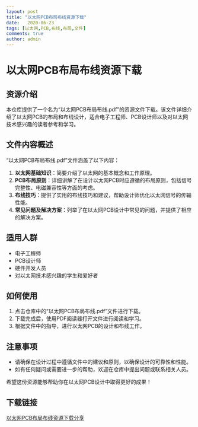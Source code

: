```yaml
---
layout: post
title: "以太网PCB布局布线资源下载"
date:   2020-06-23
tags: [以太网,PCB,布线,布局,文件]
comments: true
author: admin
---
```

# 以太网PCB布局布线资源下载

## 资源介绍

本仓库提供了一个名为“以太网PCB布局布线.pdf”的资源文件下载。该文件详细介绍了以太网PCB的布局和布线设计，适合电子工程师、PCB设计师以及对以太网技术感兴趣的读者参考和学习。

## 文件内容概述

“以太网PCB布局布线.pdf”文件涵盖了以下内容：

1. **以太网基础知识**：简要介绍了以太网的基本概念和工作原理。
2. **PCB布局原则**：详细讲解了在设计以太网PCB时应遵循的布局原则，包括信号完整性、电磁兼容性等方面的考虑。
3. **布线技巧**：提供了实用的布线技巧和建议，帮助设计师优化以太网信号的传输性能。
4. **常见问题及解决方案**：列举了在以太网PCB设计中常见的问题，并提供了相应的解决方案。

## 适用人群

- 电子工程师
- PCB设计师
- 硬件开发人员
- 对以太网技术感兴趣的学生和爱好者

## 如何使用

1. 点击仓库中的“以太网PCB布局布线.pdf”文件进行下载。
2. 下载完成后，使用PDF阅读器打开文件进行阅读和学习。
3. 根据文件中的指导，进行以太网PCB的设计和布线工作。

## 注意事项

- 请确保在设计过程中遵循文件中的建议和原则，以确保设计的可靠性和性能。
- 如有任何疑问或需要进一步的帮助，欢迎在仓库中提出问题或联系相关人员。

希望这份资源能够帮助你在以太网PCB设计中取得更好的成果！

## 下载链接

[以太网PCB布局布线资源下载分享](https://pan.quark.cn/s/42e0f65ed32c)
